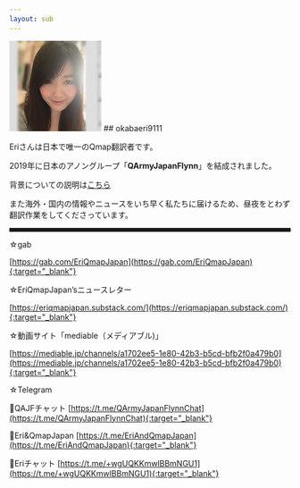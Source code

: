 ```yaml
---
layout: sub
---
```


<img src="images/9111.png">
## okabaeri9111

Eriさんは日本で唯一のQmap翻訳者です。

2019年に日本のアノングループ「<strong>QArmyJapanFlynn</strong>」を結成されました。

背景についての説明は<a href="qajf.html">こちら</a>

また海外・国内の情報やニュースをいち早く私たちに届けるため、昼夜をとわず翻訳作業をしてくださっています。

<hr style="border:dotted">

☆gab

[https://gab.com/EriQmapJapan](https://gab.com/EriQmapJapan){:target="_blank"}

☆EriQmapJapan’sニュースレター

[https://eriqmapjapan.substack.com/](https://eriqmapjapan.substack.com/){:target="_blank"}

☆動画サイト「mediable（メディアブル)」

[https://mediable.jp/channels/a1702ee5-1e80-42b3-b5cd-bfb2f0a479b0](https://mediable.jp/channels/a1702ee5-1e80-42b3-b5cd-bfb2f0a479b0){:target="_blank"}

☆Telegram

🐸QAJFチャット
[https://t.me/QArmyJapanFlynnChat](https://t.me/QArmyJapanFlynnChat){:target="_blank"}

🐸Eri&QmapJapan
[https://t.me/EriAndQmapJapan](https://t.me/EriAndQmapJapan){:target="_blank"}

🐸Eriチャット
[https://t.me/+wgUQKKmwlBBmNGU1](https://t.me/+wgUQKKmwlBBmNGU1){:target="_blank"}
